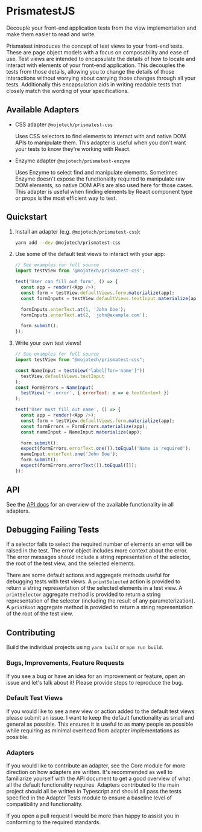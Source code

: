 # PrismatestJS

Decouple your front-end application tests from the view implementation and make
them easier to read and write.

Prismatest introduces the concept of test views to your front-end tests. These
are page object models with a focus on composability and ease of use. Test views
are intended to encapsulate the details of how to locate and interact with
elements of your front-end application. This decouples the tests from those
details, allowing you to change the details of those interactions without
worrying about carrying those changes through all your tests. Additionally this
encapsulation aids in writing readable tests that closely match the wording of
your specifications.

## Available Adapters

* CSS adapter `@mojotech/prismatest-css`

    Uses CSS selectors to find elements to interact with and native DOM APIs to
    manipulate them. This adapter is useful when you don't want your tests to
    know they're working with React.

* Enzyme adapter `@mojotech/prismatest-enzyme`

    Uses Enzyme to select find and manipulate elements. Sometimes Enzyme
    doesn't expose the functionality required to manipulate raw DOM elements,
    so native DOM APIs are also used here for those cases. This adapter is
    useful when finding elements by React component type or props is the most
    efficient way to test.

## Quickstart

1. Install an adapter (e.g. `@mojotech/prismatest-css`):

    ```bash
    yarn add --dev @mojotech/prismatest-css
    ```

2. Use some of the default test views to interact with your app:

    ```javascript
    // See examples for full source
    import testView from '@mojotech/prismatest-css';

    test('User can fill out form', () => {
      const app = render(<App />);
      const form = testView.defaultViews.form.materialize(app);
      const formInputs = testView.defaultViews.textInput.materialize(app);

      formInputs.enterText.at(1, 'John Doe');
      formInputs.enterText.at(2, 'john@example.com');

      form.submit();
    });
    ```

3. Write your own test views!

    ```javascript
    // See examples for full source
    import testView from "@mojotech/prismatest-css";

    const NameInput = testView("label[for='name']")(
      testView.defaultViews.textInput
    );
    const FormErrors = NameInput(
      testView('+ .error', { errorText: e => e.textContent })
    );

    test('User must fill out name', () => {
      const app = render(<App />);
      const form = testView.defaultViews.form.materialize(app);
      const formErrors = FormErrors.materialize(app);
      const nameInput = NameInput.materialize(app);

      form.submit();
      expect(formErrors.errorText.one()).toEqual('Name is required');
      nameInput.enterText.one('John Doe');
      form.submit();
      expect(formErrors.errorText()).toEqual([]);
    });
    ```

## API

See the [API docs](API.md) for an overview of the available functionality in
all adapters.

## Debugging Failing Tests

If a selector fails to select the required number of elements an error will be raised in the test. The error object includes more context about the error. The error messages should include a string representation of the selector, the root of the test view, and the selected elements.

There are some default actions and aggregate methods useful for debugging tests with test views. A `printSelected` action is provided to return a string representation of the selected elements in a test view. A `printSelector` aggregate method is provided to return a string representation of the selector (including the result of any parameterization). A `printRoot` aggregate method is provided to return a string representation of the root of the test view.

## Contributing

Build the individual projects using `yarn build` or `npm run build`.

### Bugs, Improvements, Feature Requests

If you see a bug or have an idea for an improvement or feature, open an issue
and let's talk about it! Please provide steps to reproduce the bug.

### Default Test Views

If you would like to see a new view or action added to the default test views
please submit an issue. I want to keep the default functionality as small and
general as possible. This ensures it is useful to as many people as possible
while requiring as minimal overhead from adapter implementations as possible.

### Adapters

If you would like to contribute an adapter, see the Core module for more
direction on how adapters are written. It's recommended as well to familiarize
yourself with the API document to get a good overview of what all the default
functionality requires. Adapters contributed to the main project should all be
written in Typescript and should all pass the tests specified in the Adapter
Tests module to ensure a baseline level of compatibility and functionality.

If you open a pull request I would be more than happy to assist you in
conforming to the required standards.
